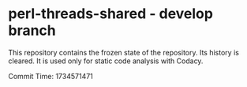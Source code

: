 # perl-threads-shared - develop branch

This repository contains the frozen state of the repository.
Its history is cleared. It is used only for static code
analysis with Codacy.

Commit Time: 1734571471